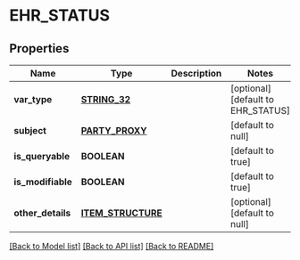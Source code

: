 # EHR_STATUS

## Properties
Name | Type | Description | Notes
------------ | ------------- | ------------- | -------------
**var_type** | [**STRING_32**](STRING_32.md) |  | [optional] [default to EHR_STATUS]
**subject** | [**PARTY_PROXY**](PartyProxy.md) |  | [default to null]
**is_queryable** | **BOOLEAN** |  | [default to true]
**is_modifiable** | **BOOLEAN** |  | [default to true]
**other_details** | [**ITEM_STRUCTURE**](ItemStructure.md) |  | [optional] [default to null]

[[Back to Model list]](../README.md#documentation-for-models) [[Back to API list]](../README.md#documentation-for-api-endpoints) [[Back to README]](../README.md)


